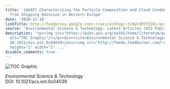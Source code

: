 ```yaml
---
title: '[ASAP] Characterizing the Particle Composition and Cloud Condensation Nuclei
  from Shipping Emission in Western Europe'
date: '2020-11-18'
linkTitle: http://feedproxy.google.com/~r/acs/esthag/~3/Wvh1MtFZCQs/acs.est.0c04039
source: 'Environmental Science & Technology: Latest Articles (ACS Publications)'
description: '<p><img src="https://pubs.acs.org/na101/home/literatum/publisher/achs/journals/content/esthag/0/esthag.ahead-of-print/acs.est.0c04039/20201118/images/medium/es0c04039_0007.gif"
  alt="TOC Graphic"/></p><div><cite>Environmental Science & Technology</cite></div><div>DOI:
  10.1021/acs.est.0c04039</div><img src="http://feeds.feedburner.com/~r/acs/esthag/~4/Wvh1MtFZCQs"
  height="1" width="1" ...'
disable_comments: true
---
```

<p><img src="https://pubs.acs.org/na101/home/literatum/publisher/achs/journals/content/esthag/0/esthag.ahead-of-print/acs.est.0c04039/20201118/images/medium/es0c04039_0007.gif" alt="TOC Graphic"/></p><div><cite>Environmental Science & Technology</cite></div><div>DOI: 10.1021/acs.est.0c04039</div><img src="http://feeds.feedburner.com/~r/acs/esthag/~4/Wvh1MtFZCQs" height="1" width="1" ...